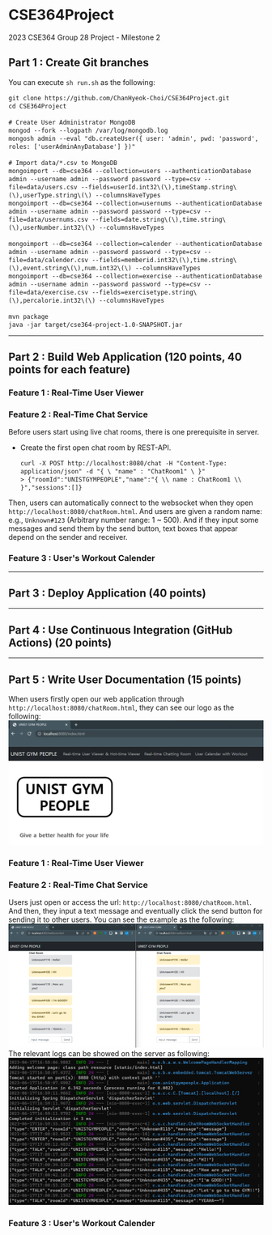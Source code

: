 # CSE364Project
2023 CSE364 Group 28 Project - Milestone 2

## Part 1 : Create Git branches

You can execute `sh run.sh` as the following:
```
git clone https://github.com/ChanHyeok-Choi/CSE364Project.git
cd CSE364Project

# Create User Administrator MongoDB
mongod --fork --logpath /var/log/mongodb.log
mongosh admin --eval "db.createUser({ user: 'admin', pwd: 'password', roles: ['userAdminAnyDatabase'] })"

# Import data/*.csv to MongoDB
mongoimport --db=cse364 --collection=users --authenticationDatabase admin --username admin --password password --type=csv --file=data/users.csv --fields=userId.int32\(\),timeStamp.string\(\),userType.string\(\) --columnsHaveTypes
mongoimport --db=cse364 --collection=usernums --authenticationDatabase admin --username admin --password password --type=csv --file=data/usernums.csv --fields=date.string\(\),time.string\(\),userNumber.int32\(\) --columnsHaveTypes

mongoimport --db=cse364 --collection=calender --authenticationDatabase admin --username admin --password password --type=csv --file=data/calender.csv --fields=memberid.int32\(\),time.string\(\),event.string\(\),num.int32\(\) --columnsHaveTypes
mongoimport --db=cse364 --collection=exercise --authenticationDatabase admin --username admin --password password --type=csv --file=data/exercise.csv --fields=exercisetype.string\(\),percalorie.int32\(\) --columnsHaveTypes

mvn package
java -jar target/cse364-project-1.0-SNAPSHOT.jar
```

---

## Part 2 : Build Web Application (120 points, 40 points for each feature)

### Feature 1 : Real-Time User Viewer

### Feature 2 : Real-Time Chat Service

Before users start using live chat rooms, there is one prerequisite in server.

* Create the first open chat room by REST-API.
   ```
   curl -X POST http://localhost:8080/chat -H "Content-Type: application/json" -d "{ \ "name" : "ChatRoom1" \ }"
   > {"roomId":"UNISTGYMPEOPLE","name":"{ \\ name : ChatRoom1 \\ }","sessions":[]}
   ```

Then, users can automatically connect to the websocket when they open `http://localhost:8080/chatRoom.html`.
And users are given a random name: e.g., `Unknown#123` (Arbitrary number range: 1 ~ 500). And if they input
some messages and send them by the send button, text boxes that appear depend on the sender and receiver.

### Feature 3 : User's Workout Calender

---
  
## Part 3 : Deploy Application (40 points)

---

## Part 4 : Use Continuous Integration (GitHub Actions) (20 points)


---

## Part 5 : Write User Documentation (15 points)

When users firstly open our web application through `http://localhost:8080/chatRoom.html`, they can see our
logo as the following:
![Index.png](samples/Index.png)

### Feature 1 : Real-Time User Viewer

### Feature 2 : Real-Time Chat Service

Users just open or access the url: `http://localhost:8080/chatRoom.html`. And then, they input a text message
and eventually click the send button for sending it to other users. You can see the example as the following:
![ChatRoom.png](samples/ChatRoom.png)
The relevant logs can be showed on the server as following:
![ChatRoomServer.png](samples/ChatRoomServer.png)

### Feature 3 : User's Workout Calender